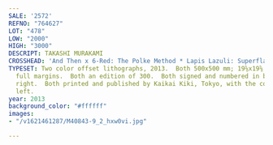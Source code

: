 ```yaml
---
SALE: '2572'
REFNO: "764627"
LOT: "478"
LOW: "2000"
HIGH: "3000"
DESCRIPT: TAKASHI MURAKAMI
CROSSHEAD: 'And Then x 6-Red: The Polke Method * Lapis Lazuli: Superflat Method.'
TYPESET: Two color offset lithographs, 2013.  Both 500x500 mm; 19⅝x19⅝ inches (sheets),
  full margins.  Both an edition of 300.  Both signed and numbered in black in, lower
  right.  Both printed and published by Kaikai Kiki, Tokyo, with the copyright, lower
  left.
year: 2013
background_color: "#ffffff"
images:
- "/v1621461287/M40843-9_2_hxw0vi.jpg"

---
```

